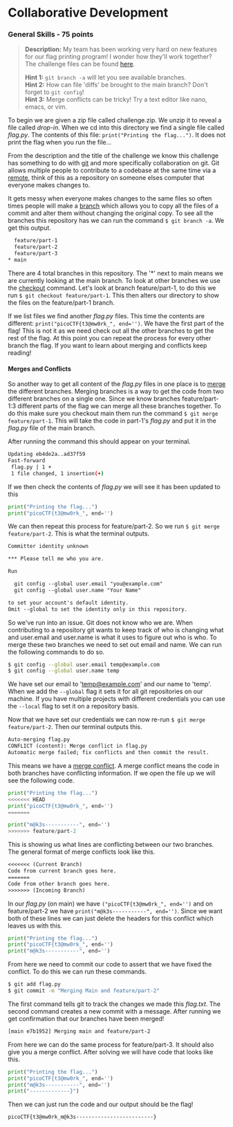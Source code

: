 # Collaborative Development

### General Skills - 75 points

>**Description:** My team has been working very hard on new features for our flag printing program! I wonder how they'll work together? <br>
> The challenge files can be found [here](challenge.zip).
>
>**Hint 1:** `git branch -a` will let you see available branches. <br>
>**Hint 2:** How can file 'diffs' be brought to the main branch? Don't forget to `git config`!<br>
>**Hint 3:** Merge conflicts can be tricky! Try a text editor like nano, emacs, or vim.

To begin we are given a zip file called challenge.zip. We unzip it to reveal a file called *drop-in*. When we cd into this directory we find a single file called *flag.py*. The contents of this file: `print("Printing the flag...")`. It does not print the flag when you run the file...

From the description and the title of the challenge we know this challenge has something to do with [git](https://git-scm.com/) and more specifically collaboration on git. Git allows multiple people to contribute to a codebase at the same time via a [remote](https://git-scm.com/book/en/v2/Git-Basics-Working-with-Remotes), think of this as a repository on someone elses computer that everyone makes changes to.

It gets messy when everyone makes changes to the same files so often times people will make a [branch](https://git-scm.com/docs/git-branch) which allows you to copy all the files of a commit and alter them without changing the original copy. To see all the branches this repository has we can run the command `$ git branch -a`. We get this output.

```bash
  feature/part-1
  feature/part-2
  feature/part-3
* main
```

There are 4 total branches in this repository. The '*' next to main means we are currently looking at the main branch. To look at other branches we use the [checkout](https://git-scm.com/docs/git-checkout) command. Let's look at branch feature/part-1, to do this we run `$ git checkout feature/part-1`. This then alters our directory to show the files on the feature/part-1 branch.

If we list files we find another *flag.py* files. This time the contents are different: `print("picoCTF{t3@mw0rk_", end='')`. We have the first part of the flag! This is not it as we need check out all the other branches to get the rest of the flag. At this point you can repeat the process for every other branch the flag. If you want to learn about merging and conflicts keep reading!

#### Merges and Conflicts

So another way to get all content of the *flag.py* files in one place is to [merge](https://git-scm.com/docs/git-merge) the different branches. Merging branches is a way to get the code from two different branches on a single one. Since we know branches feature/part-1:3 different parts of the flag we can merge all these branches together. To do this make sure you checkout main them run the command `$ git merge feature/part-1`. This will take the code in part-1's *flag.py* and put it in the *flag.py* file of the main branch.

After running the command this should appear on your terminal.

```bash
Updating eb4de2a..ad37f59
Fast-forward
 flag.py | 1 +
 1 file changed, 1 insertion(+)
```

If we then check the contents of *flag.py* we will see it has been updated to this

```py
print("Printing the flag...")
print("picoCTF{t3@mw0rk_", end='')
```

We can then repeat this process for feature/part-2. So we run `$ git merge feature/part-2`. This is what the terminal outputs.

```txt
Committer identity unknown

*** Please tell me who you are.

Run

  git config --global user.email "you@example.com"
  git config --global user.name "Your Name"

to set your account's default identity.
Omit --global to set the identity only in this repository.
```

So we've run into an issue. Git does not know who we are. When contributing to a repository git wants to keep track of who is changing what and user.email and user.name is what it uses to figure out who is who. To merge these two branches we need to set out email and name. We can run the following commands to do so.

```bash
$ git config --global user.email temp@example.com
$ git config --global user.name temp
```

We have set our email to 'temp@example.com' and our name to 'temp'. When we add the `--global` flag it sets it for all git repositories on our machine. If you have multiple projects with different credentials you can use the `--local` flag to set it on a repository basis.

Now that we have set our credentials we can now re-run `$ git merge feature/part-2`. Then our terminal outputs this.

```txt
Auto-merging flag.py
CONFLICT (content): Merge conflict in flag.py
Automatic merge failed; fix conflicts and then commit the result.
```

This means we have a [merge conflict](https://git-scm.com/book/en/v2/Git-Tools-Advanced-Merging). A merge conflict means the code in both branches have conflicting information. If we open the file up we will see the following code.

```py
print("Printing the flag...")
<<<<<<< HEAD
print("picoCTF{t3@mw0rk_", end='')
=======

print("m@k3s-----------", end='')
>>>>>>> feature/part-2
```

This is showing us what lines are conflicting between our two branches. The general format of merge conflicts look like this.

```txt
<<<<<<< (Current Branch)
Code from current branch goes here.
=======
Code from other branch goes here.
>>>>>>> (Incoming Branch)
```


In our *flag.py* (on main) we have `("picoCTF{t3@mw0rk_", end='')` and on feature/part-2 we have `print("m@k3s-----------", end='')`. Since we want both of these lines we can just delete the headers for this conflict which leaves us with this.

```py
print("Printing the flag...")
print("picoCTF{t3@mw0rk_", end='')
print("m@k3s-----------", end='')
```
From here we need to commit our code to assert that we have fixed the conflict. To do this we can run these commands.

```bash
$ git add flag.py
$ git commit -m "Merging Main and feature/part-2"
```

The first command tells git to track the changes we made this *flag.txt*. The second command creates a new commit with a message. After running we get confirmation that our branches have been merged!

```bash
[main e7b1952] Merging main and feature/part-2
```

From here we can do the same process for feature/part-3. It should also give you a merge conflict. After solving we will have code that looks like this.

```py
print("Printing the flag...")
print("picoCTF{t3@mw0rk_", end='')
print("m@k3s-----------", end='')
print("-------------}")
```

Then we can just run the code and our output should be the flag!

`picoCTF{t3@mw0rk_m@k3s-------------------------}`